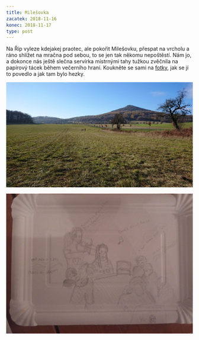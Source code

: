 ```yaml
---
title: Milešovka
zacatek: 2018-11-16
konec: 2018-11-17
type: post
---
```

Na Říp vyleze kdejakej praotec, ale pokořit Milešovku, přespat na vrcholu  a ráno shlížet na mračna pod sebou, to se jen tak někomu nepoštěstí. Nám jo, a dokonce nás ještě slečna servírka mistrnými tahy tužkou zvěčnila na papírový tácek během večerního hraní. Koukněte se sami na [fotky](https://eu.zonerama.com/vlci-keblany/1303470?secret=R29V8G02MMYv0gPl94klH1g49&count=46), jak se jí to povedlo a jak tam bylo hezky.

![Všici na Milešovce](dsc_0309.jpg "Všici na Milešovce")

![](img_20181117_221001.jpg)
